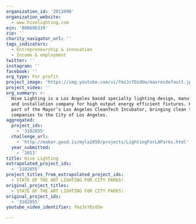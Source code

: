 ```yaml
---
organization_id: '2013090'
organization_website:
  - www.hivelighting.com
ein: '800696339'
zip: ''
charity_navigator_url: ''
tags_indicators:
  - Entrepreneurship & innovation
  - Income & employment
twitter: ''
instagram: ''
facebook: ''
org_type: For profit
project_image: 'https://img.youtube.com/vi/fmzJcYDzdUw/maxresdefault.jpg'
project_video: ''
org_summary: >-
  Hive Lighting is a Los Angeles based specialty lighting design, manufacturing
  and installation company for high output energy efficient fixtures. Hive is
  part of the Mayor’s Los Angeles CleanTech Incubator, bringing clean technology
  companies to the City of Los Angeles.
aggregated:
  project_ids:
    - '3102055'
  challenge_url:
    - 'http://maker.good.is/myla2050/projects/LightingForLAParks.html'
  year_submitted:
    - '2013'
title: Hive Lighting
extrapolated_project_ids:
  - '3102055'
project_titles_from_extrapolated_project_ids:
  - STATE OF THE ART LIGHTING FOR CITY PARKS!
original_project_titles:
  - STATE OF THE ART LIGHTING FOR CITY PARKS!
original_project_ids:
  - '3102055'
youtube_video_identifier: fmzJcYDzdUw

---
```

